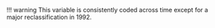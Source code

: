 !!! warning
    This variable is consistently coded across time except for a major reclassification in 1992.
